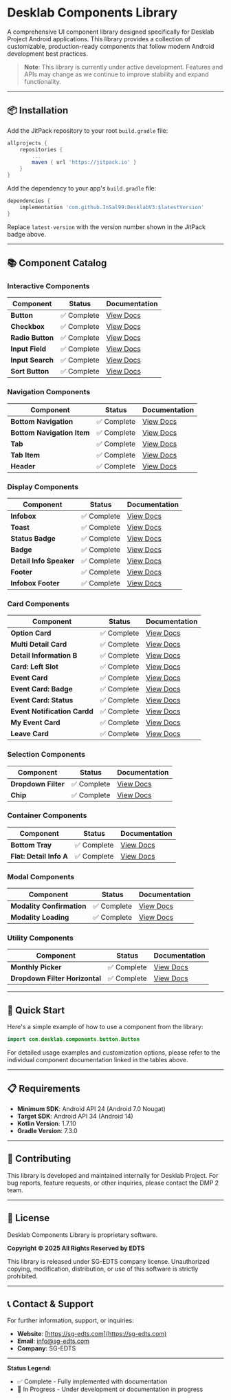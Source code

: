 # Desklab Components Library

A comprehensive UI component library designed specifically for Desklab Project Android applications. This library provides a collection of customizable, production-ready components that follow modern Android development best practices.

> **Note**: This library is currently under active development. Features and APIs may change as we continue to improve stability and expand functionality.

---

## 📦 Installation

Add the JitPack repository to your root `build.gradle` file:

```groovy
allprojects {
    repositories {
        ...
        maven { url 'https://jitpack.io' }
    }
}
```

Add the dependency to your app's `build.gradle` file:

```groovy
dependencies {
    implementation 'com.github.InSal99:DesklabV3:$latestVersion'
}
```

Replace `latest-version` with the version number shown in the JitPack badge above.

---

## 📚 Component Catalog

### Interactive Components

| Component | Status | Documentation |
|-----------|--------|---------------|
| **Button** | ✅ Complete | [View Docs](docs/Button.md) |
| **Checkbox** | ✅ Complete | [View Docs](docs/CheckBox.md) |
| **Radio Button** | ✅ Complete | [View Docs](docs/RadioButton.md) |
| **Input Field** | ✅ Complete | [View Docs](docs/InputField.md) |
| **Input Search** | ✅ Complete | [View Docs](docs/input_search_docs.md) |
| **Sort Button** | ✅ Complete | [View Docs](docs/sort_button_docs.md) |

### Navigation Components

| Component | Status | Documentation |
|-----------|--------|---------------|
| **Bottom Navigation** | ✅ Complete | [View Docs](docs/bottom_navigation_docs.md) |
| **Bottom Navigation Item** | ✅ Complete | [View Docs](docs/bottom_navigation_item_docs.md) |
| **Tab** | ✅ Complete | [View Docs](docs/tab_docs.md) |
| **Tab Item** | ✅ Complete | [View Docs](docs/tab_item_docs.md) |
| **Header** | ✅ Complete | [View Docs](docs/header_docs.md) |

### Display Components

| Component               | Status | Documentation |
|-------------------------|--------|---------------|
| **Infobox**             | ✅ Complete | [View Docs](docs/InfoBox.md) |
| **Toast**               | ✅ Complete | [View Docs](docs/Toast.md) |
| **Status Badge**        | ✅ Complete | [View Docs](docs/StatusBadge.md) |
| **Badge**               | ✅ Complete | [View Docs](docs/badge_docs.md) |
| **Detail Info Speaker** | ✅ Complete | [View Docs](docs/DetailInformationSpeaker.md) |
| **Footer**              | ✅ Complete | [View Docs](docs/Footer.md) |
| **Infobox Footer**      | ✅ Complete | [View Docs](docs/InfoBoxFooter.md) |

### Card Components

| Component                | Status | Documentation |
|--------------------------|--------|---------------|
| **Option Card**          | ✅ Complete | [View Docs](docs/OptionCard.md) |
| **Multi Detail Card**    | ✅ Complete | [View Docs](docs/card_multi_detail_docs.md) |
| **Detail Information B** | ✅ Complete | [View Docs](docs/card_detail_info_b_docs.md) |
| **Card: Left Slot**      | ✅ Complete | [View Docs](docs/card_left_slot_docs.md) |
| **Event Card**           | ✅ Complete | [View Docs](docs/event_card_docs.md) |
| **Event Card: Badge**    | ✅ Complete | [View Docs](docs/event_card_badge_docs.md) |
| **Event Card: Status**   | ✅ Complete | [View Docs](docs/event_card_status_docs.md) |
| **Event Notification Cardd** | ✅ Complete | [View Docs](docs/EventNotificationCard.md) |
| **My Event Card**        | ✅ Complete | [View Docs](docs/MyEventCard.md) |
| **Leave Card**           | ✅ Complete | [View Docs](docs/LeaveCard.md) |

### Selection Components

| Component | Status | Documentation |
|-----------|--------|---------------|
| **Dropdown Filter** | ✅ Complete | [View Docs](docs/dropdown_filter_docs.md) |
| **Chip** | ✅ Complete | [View Docs](docs/chip_docs.md) |

### Container Components

| Component | Status | Documentation |
|-----------|--------|---------------|
| **Bottom Tray** | ✅ Complete | [View Docs](docs/BottomTray.md) |
| **Flat: Detail Info A** | ✅ Complete | [View Docs](docs/DetailInformationA.md) |

### Modal Components

| Component                 | Status | Documentation |
|---------------------------|--------|---------------|
| **Modality Confirmation** | ✅ Complete | [View Docs](docs/ModalityConfirmation.md) |
| **Modality Loading**      | ✅ Complete | [View Docs](docs/ModalityLoading.md) |

### Utility Components

| Component                      | Status | Documentation |
|--------------------------------|--------|---------------|
| **Monthly Picker**             | ✅ Complete | [View Docs](docs/MonthlyPicker.md) |
| **Dropdown Filter Horizontal** | ✅ Complete | [View Docs](docs/DropdownFilterHorizontal.md) |

---

## 🚀 Quick Start

Here's a simple example of how to use a component from the library:

```kotlin
import com.desklab.components.button.Button
```

For detailed usage examples and customization options, please refer to the individual component documentation linked in the tables above.

---

## 📋 Requirements

- **Minimum SDK**: Android API 24 (Android 7.0 Nougat)
- **Target SDK**: Android API 34 (Android 14)
- **Kotlin Version**: 1.7.10
- **Gradle Version**: 7.3.0

---

## 🤝 Contributing

This library is developed and maintained internally for Desklab Project. For bug reports, feature requests, or other inquiries, please contact the DMP 2 team.

---

## 📄 License

Desklab Components Library is proprietary software.

**Copyright © 2025 All Rights Reserved by EDTS**

This library is released under SG-EDTS company license. Unauthorized copying, modification, distribution, or use of this software is strictly prohibited.

---

## 📞 Contact & Support

For further information, support, or inquiries:

- **Website**: [https://sg-edts.com](https://sg-edts.com)
- **Email**: [info@sg-edts.com](mailto:info@sg-edts.com)
- **Company**: SG-EDTS

---

**Status Legend**:
- ✅ Complete - Fully implemented with documentation
- 🔨 In Progress - Under development or documentation in progress

